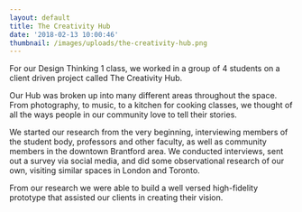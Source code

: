 ```yaml
---
layout: default
title: The Creativity Hub
date: '2018-02-13 10:00:46'
thumbnail: /images/uploads/the-creativity-hub.png
---
```

For our Design Thinking 1 class, we worked in a group of 4 students on a client driven project called The Creativity Hub.

Our Hub was broken up into many different areas throughout the space. From photography, to music, to a kitchen for cooking classes, we thought of all the ways people in our community love to tell their stories.

We started our research from the very beginning, interviewing members of the student body, professors and other faculty, as well as community members in the downtown Brantford area. We conducted interviews, sent out a survey via social media, and did some observational research of our own, visiting similar spaces in London and Toronto.

From our research we were able to build a well versed high-fidelity prototype that assisted our clients in creating their vision.
